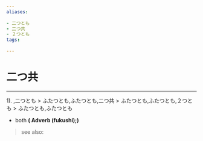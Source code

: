 ```yaml
---
aliases:
    
- 二つとも
- 二つ共
- ２つとも
tags:
    
---
```


# 二つ共
---
1).
,二つとも > ふたつとも,ふたつとも,二つ共 > ふたつとも,ふたつとも,２つとも > ふたつとも,ふたつとも

- both
**( Adverb (fukushi);)**
> see also: 
            
